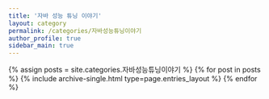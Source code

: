 ```yaml
---
title: '자바 성능 튜닝 이야기'
layout: category
permalink: /categories/자바성능튜닝이야기
author_profile: true
sidebar_main: true
---
```

{% assign posts = site.categories.자바성능튜닝이야기 %}
{% for post in posts %} {% include archive-single.html type=page.entries_layout %} {% endfor %}